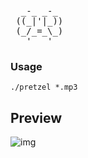 <pre>
  _-_ _-_ 
 ((_|'|_))
 (_/_=_\_)
   '   ' 
</pre>

### Usage
`./pretzel *.mp3`

## Preview 
![img](https://user-images.githubusercontent.com/58134273/155887369-29bb15df-e4d2-420c-bce2-d2fc6deacbea.gif)